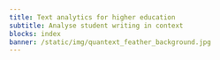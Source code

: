 ```yaml
---
title: Text analytics for higher education
subtitle: Analyse student writing in context
blocks: index
banner: /static/img/quantext_feather_background.jpg
---
```

